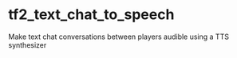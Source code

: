 # tf2_text_chat_to_speech
Make text chat conversations between players audible using a TTS synthesizer
